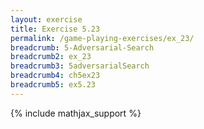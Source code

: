 ```yaml
---
layout: exercise
title: Exercise 5.23
permalink: /game-playing-exercises/ex_23/
breadcrumb: 5-Adversarial-Search
breadcrumb2: ex_23
breadcrumb3: 5adversarialSearch
breadcrumb4: ch5ex23
breadcrumb5: ex5.23
---
```


{% include mathjax_support %}

